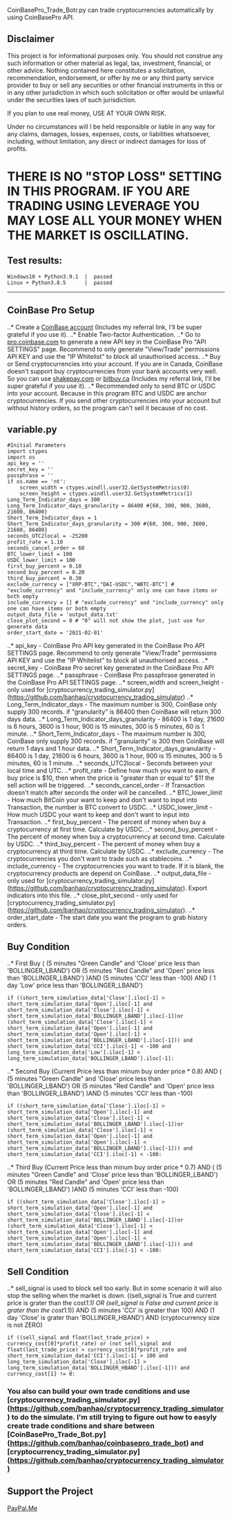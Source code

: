 CoinBasePro_Trade_Botr.py can trade cryptocurrencies automatically by using CoinBasePro API.


## Disclaimer
This project is for informational purposes only. You should not construe any such information or other material as legal, tax, investment, financial, or other advice. Nothing contained here constitutes a solicitation, recommendation, endorsement, or offer by me or any third party service provider to buy or sell any securities or other financial instruments in this or in any other jurisdiction in which such solicitation or offer would be unlawful under the securities laws of such jurisdiction.

If you plan to use real money, USE AT YOUR OWN RISK.

Under no circumstances will I be held responsible or liable in any way for any claims, damages, losses, expenses, costs, or liabilities whatsoever, including, without limitation, any direct or indirect damages for loss of profits.

# THERE IS NO "STOP LOSS" SETTING IN THIS PROGRAM. IF YOU ARE TRADING USING LEVERAGE YOU MAY LOSE ALL YOUR MONEY WHEN THE MARKET IS OSCILLATING.

## Test results:
    Windows10 + Python3.9.1  |  passed
    Linux + Python3.8.5      |  passed
------------------------------------------------------------------------

## CoinBase Pro Setup
..* Create a [CoinBase account](https://www.coinbase.com/join/ban_c) (Includes my referral link, I'll be super grateful if you use it).
..* Enable Two-factor Authentication.
..* Go to [pro.coinbase.com](https://pro.coinbase.com) to generate a new API key in the CoinBase Pro "API SETTINGS" page. Recommend to only generate "View/Trade" permissions API KEY and use the "IP Whitelist" to block all unauthorised access.
..* Buy or Send cryptocurrencies into your account. If you are in Canada, CoinBase doesn't support buy cryptocurrencies from your bank accounts very well. So you can use [shakepay.com](https://shakepay.me/r/ZMLG4KJ) or [bitbuy.ca](https://bitbuy.ca/sign-up?c=G72SCTTHK) (Includes my referral link, I'll be super grateful if you use it).
..* Recommended only to send BTC or USDC into your account. Because in this program BTC and USDC are anchor cryptocurrencies. If you send other cryptocurrencies into your account but without history orders, so the program can't sell it because of no cost. 


## variable.py
```
#Initial Parameters
import ctypes
import os
api_key = ''
secret_key = ''
passphrase = ''
if os.name == 'nt':
    screen_width = ctypes.windll.user32.GetSystemMetrics(0)
    screen_height = ctypes.windll.user32.GetSystemMetrics(1)
Long_Term_Indicator_days = 300
Long_Term_Indicator_days_granularity = 86400 #{60, 300, 900, 3600, 21600, 86400}
Short_Term_Indicator_days = 1
Short_Term_Indicator_days_granularity = 300 #{60, 300, 900, 3600, 21600, 86400}
seconds_UTC2local = -25200
profit_rate = 1.10
seconds_cancel_order = 60
BTC_lower_limit = 100
USDC_lower_limit = 100
first_buy_percent = 0.10
second_buy_percent = 0.20
third_buy_percent = 0.30
exclude_currency = ["XRP-BTC","DAI-USDC","WBTC-BTC"] # "exclude_currency" and "include_currency" only one can have items or both empty
include_currency = [] # "exclude_currency" and "include_currency" only one can have items or both empty
output_data_file = 'output_data.txt'
close_plot_second = 0 # "0" will not show the plot, just use for generate data
order_start_date = '2021-02-01'
```

..* api_key - CoinBase Pro API key generated in the CoinBase Pro API SETTINGS page. Recommend to only generate "View/Trade" permissions API KEY and use the "IP Whitelist" to block all unauthorised access.
..* secret_key - CoinBase Pro secret key generated in the CoinBase Pro API SETTINGS page.
..* passphrase - CoinBase Pro passphrase generated in the CoinBase Pro API SETTINGS page.
..* screen_width and screen_height - only used for [cryptocurrency_trading_simulator.py] (https://github.com/banhao/cryptocurrency_trading_simulator)
..* Long_Term_Indicator_days - The maximum number is 300, CoinBase only supply 300 records. if "granularity" is 86400 then CoinBase will return 300 days data.
..* Long_Term_Indicator_days_granularity - 86400 is 1 day, 21600 is 6 hours, 3600 is 1 hour, 900 is 15 minutes, 300 is 5 minutes, 60 is 1 minute.
..* Short_Term_Indicator_days - The maximum number is 300, CoinBase only supply 300 records. if "granularity" is 300 then CoinBase will return 1 days and 1 hour data.
..* Short_Term_Indicator_days_granularity - 86400 is 1 day, 21600 is 6 hours, 3600 is 1 hour, 900 is 15 minutes, 300 is 5 minutes, 60 is 1 minute.
..* seconds_UTC2local - Seconds between your local time and UTC.
..* profit_rate - Define how much you want to earn, if buy price is $10, then when the price is "greater than or equal to" $11 the sell action will be triggered.
..* seconds_cancel_order - If Transaction doesn't match after seconds the order will be cancelled.
..* BTC_lower_limit - How much BitCoin your want to keep and don't want to input into Transaction, the number is BTC convert to USDC.
..* USDC_lower_limit - How much USDC your want to keep and don't want to input into Transaction.
..* first_buy_percent - The percent of money when buy a cryptocurrency at first time. Calculate by USDC.
..* second_buy_percent - The percent of money when buy a cryptocurrency at second time. Calculate by USDC.
..* third_buy_percent - The percent of money when buy a cryptocurrency at third time. Calculate by USDC.
..* exclude_currency - The cryptocurrencies you don't want to trade such as stablecoins.
..* include_currency - The cryptocurrencies you want to trade. If it is blank, the cryptocurrency products are depend on CoinBase. 
..* output_data_file - only used for [cryptocurrency_trading_simulator.py] (https://github.com/banhao/cryptocurrency_trading_simulator). Export indicators into this file.
..* close_plot_second - only used for [cryptocurrency_trading_simulator.py] (https://github.com/banhao/cryptocurrency_trading_simulator).
..* order_start_date - The start date you want the program to grab history orders.


## Buy Condition
..* First Buy
( (5 minutes "Green Candle" and 'Close' price less than 'BOLLINGER_LBAND') OR (5 minutes "Red Candle" and 'Open' price less than 'BOLLINGER_LBAND') )AND (5 minutes 'CCI' less than -100) AND ( 1 day 'Low' price less than 'BOLLINGER_LBAND')
```
if ((short_term_simulation_data['Close'].iloc[-1] > short_term_simulation_data['Open'].iloc[-1] and short_term_simulation_data['Close'].iloc[-1] < short_term_simulation_data['BOLLINGER_LBAND'].iloc[-1])or (short_term_simulation_data['Close'].iloc[-1] < short_term_simulation_data['Open'].iloc[-1] and short_term_simulation_data['Open'].iloc[-1] < short_term_simulation_data['BOLLINGER_LBAND'].iloc[-1])) and short_term_simulation_data['CCI'].iloc[-1] < -100 and long_term_simulation_data['Low'].iloc[-1] < long_term_simulation_data['BOLLINGER_LBAND'].iloc[-1]:
```

..* Second Buy
(Current Price less than minum buy order price * 0.8) AND 
( (5 minutes "Green Candle" and 'Close' price less than 'BOLLINGER_LBAND') OR (5 minutes "Red Candle" and 'Open' price less than 'BOLLINGER_LBAND') )AND (5 minutes 'CCI' less than -100)
```
if ((short_term_simulation_data['Close'].iloc[-1] > short_term_simulation_data['Open'].iloc[-1] and short_term_simulation_data['Close'].iloc[-1] < short_term_simulation_data['BOLLINGER_LBAND'].iloc[-1])or (short_term_simulation_data['Close'].iloc[-1] < short_term_simulation_data['Open'].iloc[-1] and short_term_simulation_data['Open'].iloc[-1] < short_term_simulation_data['BOLLINGER_LBAND'].iloc[-1])) and short_term_simulation_data['CCI'].iloc[-1] < -100:
```

..* Third Buy
(Current Price less than minum buy order price * 0.7) AND 
( (5 minutes "Green Candle" and 'Close' price less than 'BOLLINGER_LBAND') OR (5 minutes "Red Candle" and 'Open' price less than 'BOLLINGER_LBAND') )AND (5 minutes 'CCI' less than -100)
```
if ((short_term_simulation_data['Close'].iloc[-1] > short_term_simulation_data['Open'].iloc[-1] and short_term_simulation_data['Close'].iloc[-1] < short_term_simulation_data['BOLLINGER_LBAND'].iloc[-1])or (short_term_simulation_data['Close'].iloc[-1] < short_term_simulation_data['Open'].iloc[-1] and short_term_simulation_data['Open'].iloc[-1] < short_term_simulation_data['BOLLINGER_LBAND'].iloc[-1])) and short_term_simulation_data['CCI'].iloc[-1] < -100:
```


## Sell Condition
..* sell_signal is used to block sell too early. But in some scenario it will also stop the selling when the market is down.
((sell_signal is True and current price is grater than the cost*1.1) OR (sell_signal is False and current price is grater than the cost*1.1))  AND (5 minutes 'CCI' is greater than 100) AND (1 day 'Close' is grater than 'BOLLINGER_HBAND') AND (cryptocurrency size is not ZERO)
```
if ((sell_signal and float(last_trade_price) > currency_cost[0]*profit_rate) or (not sell_signal and float(last_trade_price) > currency_cost[0]*profit_rate and short_term_simulation_data['CCI'].iloc[-1] > 100 and long_term_simulation_data['Close'].iloc[-1] > long_term_simulation_data['BOLLINGER_HBAND'].iloc[-1])) and currency_cost[1] != 0:
```

### You also can build your own trade conditions and use [cryptocurrency_trading_simulator.py] (https://github.com/banhao/cryptocurrency_trading_simulator) to do the simulate. I'm still trying to figure out how to easyly create trade conditions and share between [CoinBasePro_Trade_Bot.py] (https://github.com/banhao/coinbasepro_trade_bot) and [cryptocurrency_trading_simulator.py] (https://github.com/banhao/cryptocurrency_trading_simulator)


## Support the Project
[PayPal.Me](https://paypal.me/HAOBAN99?locale.x=en_US)